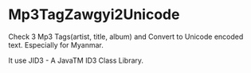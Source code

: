 # Mp3TagZawgyi2Unicode
Check 3 Mp3 Tags(artist, title, album) and Convert to Unicode encoded text. Especially for Myanmar.

It use JID3 - A JavaTM ID3 Class Library.
